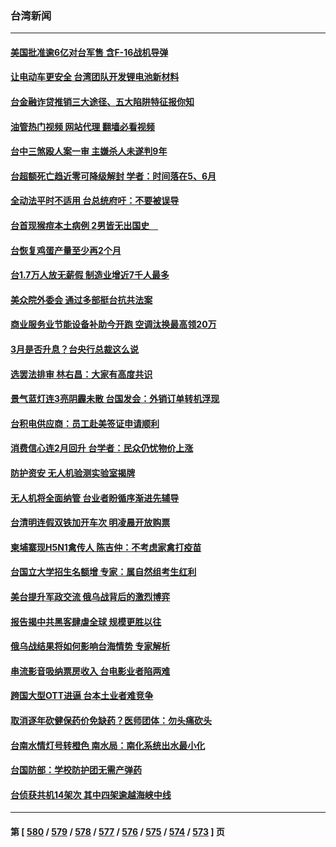 ### 台湾新闻
---
#### [美国批准逾6亿对台军售 含F-16战机导弹](../../pages/ncid1349361/n13941203.md?03021645) 
#### [让电动车更安全 台湾团队开发锂电池新材料](../../pages/ncid1349361/n13940774.md?03021645) 
#### [台金融诈贷推销三大途径、五大陷阱特征报你知](../../pages/ncid1349361/n13940798.md?03021645) 
#### [油管热门视频 网站代理 翻墙必看视频](http://138.2.39.72:81/youtube.html?epic-marker?03021645)
#### [台中三煞殴人案一审 主嫌杀人未遂判9年](../../pages/ncid1349361/n13940816.md?03021645) 
#### [台超额死亡趋近零可降级解封 学者：时间落在5、6月](../../pages/ncid1349361/n13940814.md?03021645) 
#### [全动法平时不适用 台总统府吁：不要被误导](../../pages/ncid1349361/n13940793.md?03021645) 
#### [台首现猴痘本土病例 2男皆无出国史　](../../pages/ncid1349361/n13940819.md?03021645) 
#### [台恢复鸡蛋产量至少再2个月](../../pages/ncid1349361/n13940822.md?03021645) 
#### [台1.7万人放无薪假 制造业增近7千人最多](../../pages/ncid1349361/n13940815.md?03021645) 
#### [美众院外委会 通过多部挺台抗共法案](../../pages/ncid1349361/n13940771.md?03021645) 
#### [商业服务业节能设备补助今开跑 空调汰换最高领20万](../../pages/ncid1349361/n13940737.md?03021645) 
#### [3月是否升息？台央行总裁这么说](../../pages/ncid1349361/n13940735.md?03021645) 
#### [选罢法排审 林右昌：大家有高度共识](../../pages/ncid1349361/n13940739.md?03021645) 
#### [景气蓝灯连3亮阴霾未散 台国发会：外销订单转机浮现](../../pages/ncid1349361/n13940743.md?03021645) 
#### [台积电供应商：员工赴美签证申请顺利](../../pages/ncid1349361/n13940738.md?03021645) 
#### [消费信心连2月回升 台学者：民众仍忧物价上涨](../../pages/ncid1349361/n13940746.md?03021645) 
#### [防护资安 无人机验测实验室揭牌](../../pages/ncid1349361/n13940690.md?03021645) 
#### [无人机将全面纳管 台业者盼循序渐进先辅导](../../pages/ncid1349361/n13940689.md?03021645) 
#### [台清明连假双铁加开车次 明凌晨开放购票](../../pages/ncid1349361/n13940679.md?03021645) 
#### [柬埔寨现H5N1禽传人 陈吉仲：不考虑家禽打疫苗](../../pages/ncid1349361/n13940639.md?03021645) 
#### [台国立大学招生名额增 专家：属自然组考生红利](../../pages/ncid1349361/n13940665.md?03021645) 
#### [美台提升军政交流 俄乌战背后的激烈博弈](../../pages/ncid1349361/n13940114.md?03021645) 
#### [报告揭中共黑客肆虐全球 规模更胜以往](../../pages/ncid1349361/n13940438.md?03021645) 
#### [俄乌战结果将如何影响台海情势 专家解析](../../pages/ncid1349361/n13939940.md?03021645) 
#### [串流影音吸纳票房收入 台电影业者陷两难](../../pages/ncid1349361/n13940060.md?03021645) 
#### [跨国大型OTT进逼 台本土业者难竞争](../../pages/ncid1349361/n13940062.md?03021645) 
#### [取消逐年砍健保药价免缺药？医师团体：勿头痛砍头](../../pages/ncid1349361/n13940074.md?03021645) 
#### [台南水情灯号转橙色 南水局：南化系统出水最小化](../../pages/ncid1349361/n13940072.md?03021645) 
#### [台国防部：学校防护团无需产弹药](../../pages/ncid1349361/n13940033.md?03021645) 
#### [台侦获共机14架次 其中四架逾越海峡中线](../../pages/ncid1349361/n13939991.md?03021645) 

---
#### 第 [ [580](./580.md?03021645) / [579](./579.md?03021645) / [578](./578.md?03021645) / [577](./577.md?03021645) / [576](./576.md?03021645) / [575](./575.md?03021645) / [574](./574.md?03021645) / [573](./573.md?03021645) ] 页
